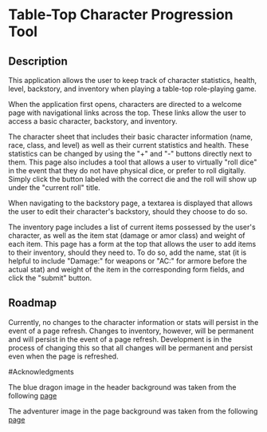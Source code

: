 # Table-Top Character Progression Tool

## Description

This application allows the user to keep track of character statistics, health, level, backstory, and inventory when playing a table-top role-playing game.  

When the application first opens, characters are directed to a welcome page with navigational links across the top.  These links allow the user to access a basic character, backstory, and inventory.

The character sheet that includes their basic character information (name, race, class, and level) as well as their current statistics and health.  These statistics can be changed by using the "+" and "-" buttons directly next to them.  This page also includes a tool that allows a user to virtually "roll dice" in the event that they do not have physical dice, or prefer to roll digitally.  Simply click the button labeled with the correct die and the roll will show up under the "current roll" title.

When navigating to the backstory page, a textarea is displayed that allows the user to edit their character's backstory, should they choose to do so.

The inventory page includes a list of current items possessed by the user's character, as well as the item stat (damage or amor class) and weight of each item.  This page has a form at the top that allows the user to add items to their inventory, should they need to.  To do so, add the name, stat (it is helpful to include "Damage:" for weapons or "AC:" for armore before the actual stat) and weight of the item in the corresponding form fields, and click the "submit" button.

## Roadmap

Currently, no changes to the character information or stats will persist in the event of a page refresh.  Changes to inventory, however, will be permanent and will persist in the event of a page refresh.  Development is in the process of changing this so that all changes will be permanent and persist even when the page is refreshed.

#Acknowledgments

The blue dragon image in the header background was taken from the following
[page](http://www.vinzdecals.com/gfx/longdragon1.gif)

The adventurer image in the page background was taken from the following [page](https://images3.alphacoders.com/238/238415.jpg)


